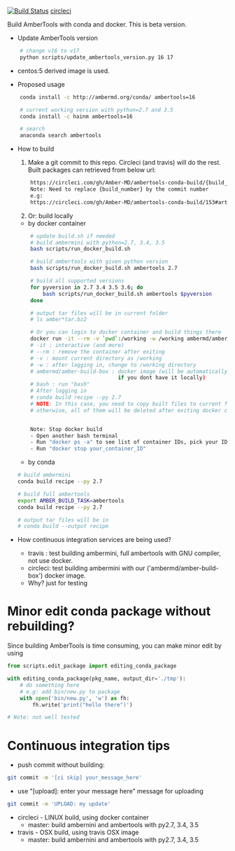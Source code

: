[![Build Status](https://travis-ci.org/Amber-MD/ambertools-conda-build.svg?branch=master)](https://travis-ci.org/Amber-MD/ambertools-conda-build)
[circleci](https://circleci.com/gh/Amber-MD/ambertools-conda-build)

Build AmberTools with conda and docker. This is beta version.

- Update AmberTools version

```bash
    # change v16 to v17
    python scripts/update_ambertools_version.py 16 17
```

- centos:5 derived image is used.

- Proposed usage
```bash
    conda install -c http://ambermd.org/conda/ ambertools=16

    # current working version with python=2.7 and 3.5
    conda install -c hainm ambertools=16

    # search
    anaconda search ambertools
```

- How to build

    1. Make a git commit to this repo. Circleci (and travis) will do the rest.
    Built packages can retrieved from below url:

    ```bash
        https://circleci.com/gh/Amber-MD/ambertools-conda-build/{build_number}#artifacts/containers/0
        Note: Need to replace {build_number} by the commit number
        e.g:
        https://circleci.com/gh/Amber-MD/ambertools-conda-build/153#artifacts/containers/0
    ```


    2. Or: build locally
    - by docker container
    ```bash
        # update build.sh if needed
        # build ambermini with python=2.7, 3.4, 3.5
        bash scripts/run_docker_build.sh

        # build ambertools with given python version
        bash scripts/run_docker_build.sh ambertools 2.7

        # build all supported versions
        for pyversion in 2.7 3.4 3.5 3.6; do
            bash scripts/run_docker_build.sh ambertools $pyversion
        done

        # output tar files will be in current folder
        # ls amber*tar.bz2

        # Or you can login to docker container and build things there
        docker run -it --rm -v `pwd`:/working -w /working ambermd/amber-build-box bash
        # -it : interactive (and more)
        # --rm : remove the container after exiting
        # -v : mount current directory as /working
        # -w : after logging in, change to /working directory
        # ambermd/amber-build-box : docker image (will be automatically pulled from dockerhub
                                    if you dont have it locally)
        # bash : run "bash"
        # After logging in
        # conda build recipe --py 2.7
        # NOTE: In this case, you need to copy built files to current folder
        # otherwise, all of them will be deleted after exiting docker container.


        Note: Stop docker build
        - Open another bash terminal
        - Run "docker ps -a" to see list of container IDs, pick your ID
        - Run "docker stop your_container_ID"
    ```

    - by conda
    ```bash
    # build ambermini
    conda build recipe --py 2.7

    # build full ambertools
    export AMBER_BUILD_TASK=ambertools
    conda build recipe --py 2.7

    # output tar files will be in
    # conda build --output recipe
    ```

 - How continuous integration services are being used?

     - travis : test building ambermini, full ambertools with GNU compiler, not use docker.
     - circleci: test building ambermini with our ('ambermd/amber-build-box') docker image.
     - Why? just for testing

# Minor edit conda package without rebuilding?

Since building AmberTools is time consuming, you can make minor edit by using 
```python
from scripts.edit_package import editing_conda_package

with editing_conda_package(pkg_name, output_dir='./tmp'):
    # do something here
    # e.g: add bin/new.py to package
    with open('bin/new.py', 'w') as fh:
        fh.write('print("hello there")')

# Note: not well tested
```

# Continuous integration tips

- push commit without building: 
```bash
git commit -m '[ci skip] your_message_here'
```

- use "[upload]: enter your message here" message for uploading
```bash
git commit -m 'UPLOAD: my update'
```

- circleci - LINUX build, using docker container
   - master: build ambernini and ambertools with py2.7, 3.4, 3.5
- travis - OSX build, using travis OSX image
   - master: build ambernini and ambertools with py2.7, 3.4, 3.5
